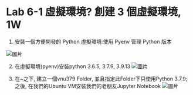 <H1>Lab 6-1 虛擬環境? 創建 3 個虛擬環境, 1W</H1>


1. 安裝一個方便開發的 Python 虛擬環境:使用 Pyenv 管理 Python 版本

![圖片](https://user-images.githubusercontent.com/16370565/170850409-6bc51f98-893e-420f-8ccf-a21f2451285b.png)

2. 在虛擬環境(pyenv)安裝python 3.6.5, 3.7.9, 3.9.13
![圖片](https://user-images.githubusercontent.com/16370565/170851447-6dc60f62-1587-47ae-95e0-9b5f7477ca5f.png)

3. 在~之下, 建立一個vnu379 Folder, 並且指定此Folder下只使用Python 3.7.9; 之後, 在我們的Ubuntu VM安裝我們的老朋友Jupyter Notebook
![圖片](https://user-images.githubusercontent.com/16370565/170851756-ae585d0d-46e6-4989-b8ce-fb42806458fd.png)
